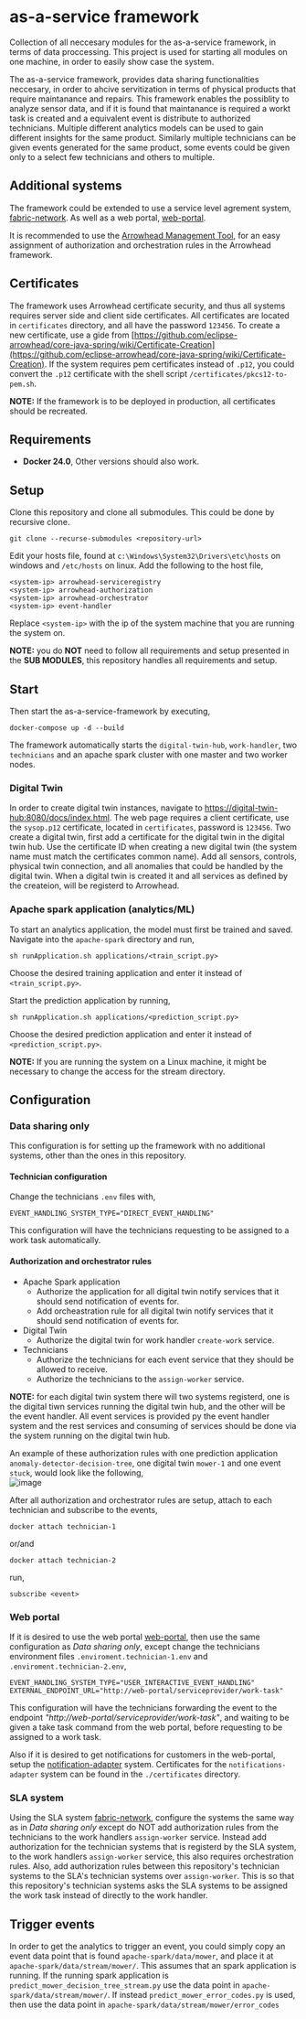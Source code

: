 # as-a-service framework
Collection of all neccesary modules for the as-a-service framework, in terms of data proccessing. This project is used for starting all modules on one machine, in order to easily show case the system.

The as-a-service framework, provides data sharing functionalities neccesary, in order to ahcive servitization in terms of physical products that require maintanance and repairs. This framework enables the possiblity to analyze sensor data, and if it is found that maintanance is required a workt task is created and a equivalent event is distribute to authorized technicians. Multiple different analytics models can be used to gain different insights for the same product. Similarly multiple technicians can be given events generated for the same product, some events could be given only to a select few technicians and others to multiple.

## Additional systems

The framework could be extended to use a service level agrement system, [fabric-network](https://github.com/nalle631/fabric-network). As well as a web portal, [web-portal](https://github.com/MrDweller/as-a-service-framework-web-portal).

It is recommended to use the [Arrowhead Management Tool](https://www.aitia.ai/products/arrowhead-tools/), for an easy assignment of authorization and orchestration rules in the Arrowhead framework.

## Certificates
The framework uses Arrowhead certificate security, and thus all systems requires server side and client side certificates. All certificates are located in `certificates` directory, and all have the password `123456`. To create a new certificate, use a gide from [https://github.com/eclipse-arrowhead/core-java-spring/wiki/Certificate-Creation](https://github.com/eclipse-arrowhead/core-java-spring/wiki/Certificate-Creation). If the system requires pem certificates instead of `.p12`, you could convert the `.p12` certificate with the shell script `/certificates/pkcs12-to-pem.sh`.

**NOTE:** If the framework is to be deployed in production, all certificates should be recreated.

## Requirements

* **Docker 24.0**, Other versions should also work.

## Setup
Clone this repository and clone all submodules. This could be done by recursive clone. 

```
git clone --recurse-submodules <repository-url>
```

Edit your hosts file, found at `c:\Windows\System32\Drivers\etc\hosts` on windows and `/etc/hosts` on linux. Add the following to the host file, 

```
<system-ip> arrowhead-serviceregistry
<system-ip> arrowhead-authorization
<system-ip> arrowhead-orchestrator
<system-ip> event-handler
```
Replace `<system-ip>` with the ip of the system machine that you are running the system on.

**NOTE:** you do **NOT** need to follow all requirements and setup presented in the **SUB MODULES**, this repository handles all requirements and setup.

## Start
Then start the as-a-service-framework by executing,
``` 
docker-compose up -d --build
```

The framework automatically starts the `digital-twin-hub`, `work-handler`, two `technicians` and an apache spark cluster with one master and two worker nodes. 

### Digital Twin
 
In order to create digital twin instances, navigate to [https://digital-twin-hub:8080/docs/index.html](https://digital-twin-hub:8080/docs/index.html). The web page requires a client certificate, use the `sysop.p12` certificate, located in `certificates`, password is `123456`. Two create a digital twin, first add a certificate for the digital twin in the digital twin hub. Use the certificate ID when creating a new digital twin (the system name must match the certificates common name). Add all sensors, controls, physical twin connection, and all anomalies that could be handled by the digital twin. When a digital twin is created it and all services as defined by the createion, will be registerd to Arrowhead.

### Apache spark application (analytics/ML)
To start an analytics application, the model must first be trained and saved.
Navigate into the `apache-spark` directory and run, 

```
sh runApplication.sh applications/<train_script.py>
```

Choose the desired training application and enter it instead of `<train_script.py>`.

Start the prediction application by running, 

```
sh runApplication.sh applications/<prediction_script.py>
```
Choose the desired prediction application and enter it instead of `<prediction_script.py>`.

**NOTE:** If you are running the system on a Linux machine, it might be necessary to change the access for the stream directory. 

## Configuration

### Data sharing only
This configuration is for setting up the framework with no additional systems, other than the ones in this repository.  

#### Technician configuration
Change the technicians `.env` files with,

```
EVENT_HANDLING_SYSTEM_TYPE="DIRECT_EVENT_HANDLING"
```

This configuration will have the technicians requesting to be assigned to a work task automatically.  

#### Authorization and orchestrator rules
* Apache Spark application
  * Authorize the application for all digital twin notify services that it should send notification of events for.
  * Add orcheastration rule for all digital twin notify services that it should send notification of events for.
* Digital Twin
  * Authorize the digital twin for work handler `create-work` service.
* Technicians
  * Authorize the technicians for each event service that they should be allowed to receive.
  * Authorize the technicians to the `assign-worker` service.

**NOTE:** for each digital twin system there will two systems registerd, one is the digital tiwn services running the digital twin hub, and the other will be the event handler. All event services is provided py the event handler system and the rest services and consuming of services should be done via the system running on the digital twin hub.

An example of these authorization rules with one prediction application `anomaly-detector-decision-tree`, one digital twin `mower-1` and one event `stuck`, would look like the following,  
![image](https://github.com/MrDweller/as-a-service-framework/assets/61691900/43ba7f1f-a8f4-4185-888d-bcc871fee19e)

After all authorization and orchestrator rules are setup, attach to each technician and subscribe to the events, 

```
docker attach technician-1
```

or/and

```
docker attach technician-2
```

run,

```
subscribe <event>
```

### Web portal
If it is desired to use the web portal [web-portal](https://github.com/MrDweller/as-a-service-framework-web-portal), then use the same configuration as *Data sharing only*, except change the technicians environment files `.enviroment.technician-1.env` and `.enviroment.technician-2.env`,

```
EVENT_HANDLING_SYSTEM_TYPE="USER_INTERACTIVE_EVENT_HANDLING"
EXTERNAL_ENDPOINT_URL="http://web-portal/serviceprovider/work-task"
```

This configuration will have the technicians forwarding the event to the endpoint *"http://web-portal/serviceprovider/work-task"*, and waiting to be given a take task command from the web portal, before requesting to be assigned to a work task.  

Also if it is desired to get notifications for customers in the web-portal, setup the [notification-adapter](https://github.com/MrDweller/notifications-adapter) system. Certificates for the `notifications-adapter` system can be found in the `./certificates` directory. 


### SLA system
Using the SLA system [fabric-network](https://github.com/nalle631/fabric-network), configure the systems the same way as in *Data sharing only* except do NOT add authorization rules from the technicians to the work handlers `assign-worker` service. Instead add authorization for the technician systems that is registerd by the SLA system, to the work handlers `assign-worker` service, this also requires orchestration rules. Also, add authorization rules between this repository's technician systems to the SLA's technician systems over `assign-worker`. This is so that this repository's technician systems asks the SLA systems to be assigned the work task instead of directly to the work handler. 

## Trigger events
In order to get the analytics to trigger an event, you could simply copy an event data point that is found `apache-spark/data/mower`, and place it at `apache-spark/data/stream/mower/`.
This assumes that an spark application is running. If the running spark application is `predict_mower_decision_tree_stream.py` use the data point in `apache-spark/data/stream/mower/`. If instead `predict_mower_error_codes.py` is used, then use the data point in `apache-spark/data/stream/mower/error_codes` 
